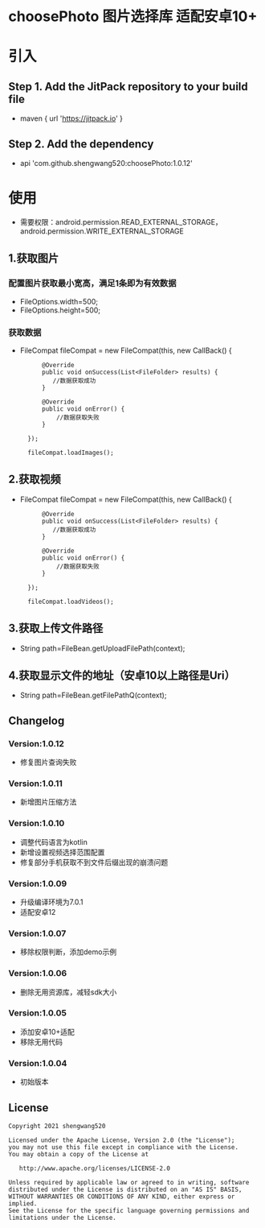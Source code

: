 # choosePhoto  图片选择库 适配安卓10+

# 引入
## Step 1. Add the JitPack repository to your build file
* maven { url '<https://jitpack.io>' }

## Step 2. Add the dependency
* api 'com.github.shengwang520:choosePhoto:1.0.12'

# 使用
* 需要权限：android.permission.READ_EXTERNAL_STORAGE，android.permission.WRITE_EXTERNAL_STORAGE

## 1.获取图片
### 配置图片获取最小宽高，满足1条即为有效数据
* FileOptions.width=500;
* FileOptions.height=500;

### 获取数据
* FileCompat fileCompat = new FileCompat(this, new CallBack() {

            @Override
            public void onSuccess(List<FileFolder> results) {
               //数据获取成功
            }
            
            @Override
            public void onError() {
                //数据获取失败
            }
            
        });
        
        fileCompat.loadImages();

## 2.获取视频
* FileCompat fileCompat = new FileCompat(this, new CallBack() {

            @Override
            public void onSuccess(List<FileFolder> results) {
               //数据获取成功
            }
            
            @Override
            public void onError() {
                //数据获取失败
            }
            
        });
        
        fileCompat.loadVideos();

## 3.获取上传文件路径
* String path=FileBean.getUploadFilePath(context);

## 4.获取显示文件的地址（安卓10以上路径是Uri）
* String path=FileBean.getFilePathQ(context);

## Changelog

### Version:1.0.12
* 修复图片查询失败

### Version:1.0.11
* 新增图片压缩方法

### Version:1.0.10
* 调整代码语言为kotlin
* 新增设置视频选择范围配置
* 修复部分手机获取不到文件后缀出现的崩溃问题

### Version:1.0.09
* 升级编译环境为7.0.1
* 适配安卓12

### Version:1.0.07
* 移除权限判断，添加demo示例

### Version:1.0.06
* 删除无用资源库，减轻sdk大小

### Version:1.0.05
* 添加安卓10+适配
* 移除无用代码

### Version:1.0.04
* 初始版本

## License

    Copyright 2021 shengwang520

    Licensed under the Apache License, Version 2.0 (the "License");
    you may not use this file except in compliance with the License.
    You may obtain a copy of the License at

       http://www.apache.org/licenses/LICENSE-2.0

    Unless required by applicable law or agreed to in writing, software
    distributed under the License is distributed on an "AS IS" BASIS,
    WITHOUT WARRANTIES OR CONDITIONS OF ANY KIND, either express or implied.
    See the License for the specific language governing permissions and
    limitations under the License.
